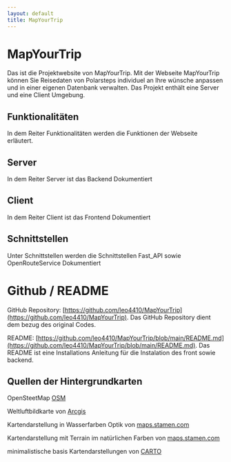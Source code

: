 ```yaml
---
layout: default
title: MapYourTrip
---
```


# MapYourTrip
Das ist die Projektwebsite von MapYourTrip. 
Mit der Webseite MapYourTrip können Sie Reisedaten von Polarsteps individuel an Ihre wünsche anpassen und in einer eigenen Datenbank verwalten.
Das Projekt enthält eine Server und eine Client Umgebung.

## Funktionalitäten
In dem Reiter Funktionalitäten werden die Funktionen der Webseite erläutert. 

## Server
In dem Reiter Server ist das Backend Dokumentiert

## Client
In dem Reiter Client ist das Frontend Dokumentiert

## Schnittstellen
Unter Schnittstellen werden die Schnittstellen Fast_API sowie OpenRouteService Dokumentiert

# Github / README

GitHub Repository: [https://github.com/leo4410/MapYourTrip](https://github.com/leo4410/MapYourTrip).
Das GitHub Repository dient dem bezug des original Codes.

README: [https://github.com/leo4410/MapYourTrip/blob/main/README.md](https://github.com/leo4410/MapYourTrip/blob/main/README.md).
Das README ist eine Installations Anleitung für die Instalation des front sowie backend.


## Quellen der Hintergrundkarten

OpenSteetMap [OSM](https://www.openstreetmap.org/about)

Weltluftbildkarte von [Arcgis](https://www.arcgis.com/home/item.html?id=10df2279f9684e4a9f6a7f08febac2a9)

Kartendarstellung in Wasserfarben Optik von [maps.stamen.com](https://maps.stamen.com/watercolor/#12/37.7706/-122.3782)

Kartendarstellung mit Terrain im natürlichen Farben von [maps.stamen.com](https://maps.stamen.com/terrain/#12/37.7706/-122.3782r)

minimalistische basis Kartendarstellungen von [CARTO](https://carto.com)
